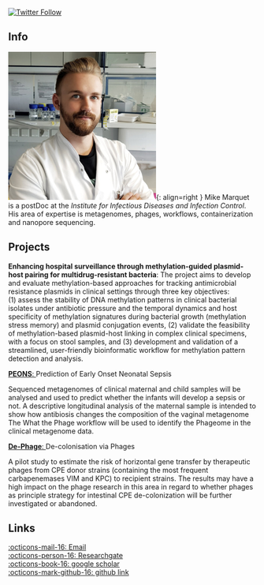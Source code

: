 [![Twitter Follow](https://img.shields.io/twitter/follow/mult1fractal.svg?style=social)](https://twitter.com/mult1fractal) 

## Info

![mike](images/mike.png){: align=right }
Mike Marquet is a postDoc at the *Institute for Infectious Diseases and Infection Control*. His area of expertise is metagenomes, phages, workflows, containerization and nanopore sequencing. 

## Projects


**Enhancing hospital surveillance through methylation-guided plasmid-host pairing for multidrug-resistant bacteria**:
The project aims to develop and evaluate methylation-based approaches for tracking antimicrobial resistance plasmids in clinical settings through three key objectives:  
(1) assess the stability of DNA methylation patterns in clinical bacterial isolates under antibiotic pressure and the temporal dynamics and host specificity of methylation signatures during bacterial growth (methylation stress memory) and plasmid conjugation events,
(2) validate the feasibility of methylation-based plasmid-host linking in complex clinical specimens, with a focus on stool samples, and 
(3) development and validation of a streamlined, user-friendly bioinformatic workflow for methylation pattern detection and analysis.   




[**PEONS**: ](https://www.uniklinikum-jena.de/infektionsmedizin/Translationale+Forschung/Klinische+Studien/PEONS.html)
Prediction of Early Onset Neonatal Sepsis  

Sequenced metagenomes of clinical maternal and child samples  will be analysed and used to predict whether the infants will develop a sepsis or not. A descriptive longitudinal analysis of the maternal sample is intended to show how antibiosis changes the composition of the vaginal metagenome
The What the Phage workflow will be used to identify the Phageome in the clinical metagenome data.

[**De-Phage**: ](https://www.uniklinikum-jena.de/infektionsmedizin/Translationale+Forschung/Forschungs_+und+Entwicklungsprojekte/De_Phage.html)
De-colonisation via Phages  

A pilot study to estimate the risk of horizontal gene transfer by therapeutic phages from CPE donor strains (containing the most frequent carbapenemases VIM and KPC) to recipient strains. The results may have a high impact on the phage research in this area in regard to whether phages as principle strategy for intestinal CPE de-colonization will be further investigated or abandoned.

## Links
[:octicons-mail-16: Email](mailto:mike.marquet@med.uni-jena.de)  
[:octicons-person-16: Researchgate](https://www.researchgate.net/profile/Mike_Marquet)  
[:octicons-book-16: google scholar](https://scholar.google.com/citations?user=jEV4ddEAAAAJ&hl=en)  
[:octicons-mark-github-16: github link](https://github.com/mult1fractal)

